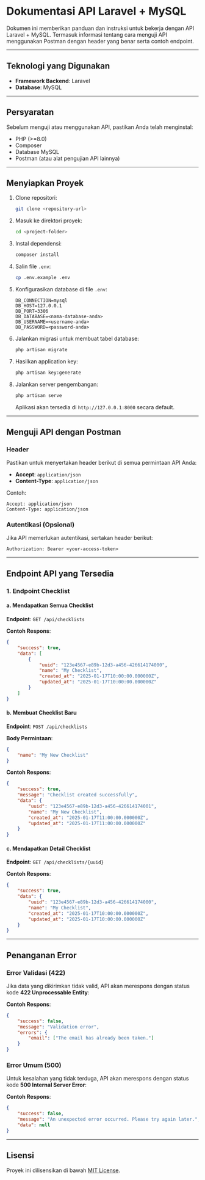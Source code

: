 # Dokumentasi API Laravel + MySQL

Dokumen ini memberikan panduan dan instruksi untuk bekerja dengan API Laravel + MySQL. Termasuk informasi tentang cara menguji API menggunakan Postman dengan header yang benar serta contoh endpoint.

---

## Teknologi yang Digunakan

-   **Framework Backend**: Laravel
-   **Database**: MySQL

---

## Persyaratan

Sebelum menguji atau menggunakan API, pastikan Anda telah menginstal:

-   PHP (>=8.0)
-   Composer
-   Database MySQL
-   Postman (atau alat pengujian API lainnya)

---

## Menyiapkan Proyek

1. Clone repositori:

    ```bash
    git clone <repository-url>
    ```

2. Masuk ke direktori proyek:

    ```bash
    cd <project-folder>
    ```

3. Instal dependensi:

    ```bash
    composer install
    ```

4. Salin file `.env`:

    ```bash
    cp .env.example .env
    ```

5. Konfigurasikan database di file `.env`:

    ```env
    DB_CONNECTION=mysql
    DB_HOST=127.0.0.1
    DB_PORT=3306
    DB_DATABASE=<nama-database-anda>
    DB_USERNAME=<username-anda>
    DB_PASSWORD=<password-anda>
    ```

6. Jalankan migrasi untuk membuat tabel database:

    ```bash
    php artisan migrate
    ```

7. Hasilkan application key:

    ```bash
    php artisan key:generate
    ```

8. Jalankan server pengembangan:

    ```bash
    php artisan serve
    ```

    Aplikasi akan tersedia di `http://127.0.0.1:8000` secara default.

---

## Menguji API dengan Postman

### Header

Pastikan untuk menyertakan header berikut di semua permintaan API Anda:

-   **Accept**: `application/json`
-   **Content-Type**: `application/json`

Contoh:

```
Accept: application/json
Content-Type: application/json
```

### Autentikasi (Opsional)

Jika API memerlukan autentikasi, sertakan header berikut:

```
Authorization: Bearer <your-access-token>
```

---

## Endpoint API yang Tersedia

### 1. Endpoint Checklist

#### a. Mendapatkan Semua Checklist

**Endpoint**: `GET /api/checklists`

**Contoh Respons**:

```json
{
    "success": true,
    "data": [
        {
            "uuid": "123e4567-e89b-12d3-a456-426614174000",
            "name": "My Checklist",
            "created_at": "2025-01-17T10:00:00.000000Z",
            "updated_at": "2025-01-17T10:00:00.000000Z"
        }
    ]
}
```

#### b. Membuat Checklist Baru

**Endpoint**: `POST /api/checklists`

**Body Permintaan**:

```json
{
    "name": "My New Checklist"
}
```

**Contoh Respons**:

```json
{
    "success": true,
    "message": "Checklist created successfully",
    "data": {
        "uuid": "123e4567-e89b-12d3-a456-426614174001",
        "name": "My New Checklist",
        "created_at": "2025-01-17T11:00:00.000000Z",
        "updated_at": "2025-01-17T11:00:00.000000Z"
    }
}
```

#### c. Mendapatkan Detail Checklist

**Endpoint**: `GET /api/checklists/{uuid}`

**Contoh Respons**:

```json
{
    "success": true,
    "data": {
        "uuid": "123e4567-e89b-12d3-a456-426614174000",
        "name": "My Checklist",
        "created_at": "2025-01-17T10:00:00.000000Z",
        "updated_at": "2025-01-17T10:00:00.000000Z"
    }
}
```

---

## Penanganan Error

### Error Validasi (422)

Jika data yang dikirimkan tidak valid, API akan merespons dengan status kode **422 Unprocessable Entity**:

**Contoh Respons**:

```json
{
    "success": false,
    "message": "Validation error",
    "errors": {
        "email": ["The email has already been taken."]
    }
}
```

### Error Umum (500)

Untuk kesalahan yang tidak terduga, API akan merespons dengan status kode **500 Internal Server Error**:

**Contoh Respons**:

```json
{
    "success": false,
    "message": "An unexpected error occurred. Please try again later.",
    "data": null
}
```

---

## Lisensi

Proyek ini dilisensikan di bawah [MIT License](LICENSE).

